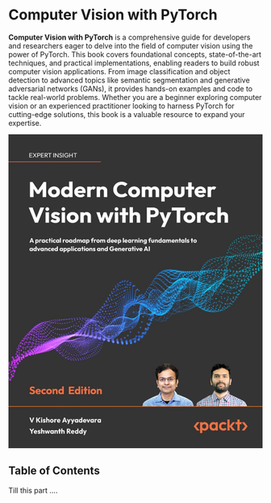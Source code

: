 <!-- ©©©©©©©©©©©©©©©©©©©©©©©© All Rights Are Reserved By Muhammad Husain Abootalebi ©©©©©©©©©©©©©©©©©©©©©©©©©©©©©©©©©© -->

# Computer Vision with PyTorch

**Computer Vision with PyTorch** is a comprehensive guide for developers and researchers eager to delve into the field of computer vision using the power of PyTorch. This book covers foundational concepts, state-of-the-art techniques, and practical implementations, enabling readers to build robust computer vision applications. From image classification and object detection to advanced topics like semantic segmentation and generative adversarial networks (GANs), it provides hands-on examples and code to tackle real-world problems. Whether you are a beginner exploring computer vision or an experienced practitioner looking to harness PyTorch for cutting-edge solutions, this book is a valuable resource to expand your expertise.

![Book Cover](../../assets/Books/Book%20Covers/3%20-%20Computer%20Vision%20with%20PyTorch.jpg)

## Table of Contents

Till this part ....

<!-- ©©©©©©©©©©©©©©©©©©©©©©©© All Rights Are Reserved By Muhammad Husain Abootalebi ©©©©©©©©©©©©©©©©©©©©©©©©©©©©©©©©©© -->
